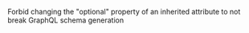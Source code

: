 Forbid changing the "optional" property of an inherited attribute to not break GraphQL schema generation